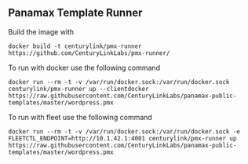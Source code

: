 ## Panamax Template Runner

Build the image with
```
docker build -t centurylink/pmx-runner https://github.com/CenturyLinkLabs/pmx-runner/ 
```

To run with docker use the following command 
```
docker run --rm -t -v /var/run/docker.sock:/var/run/docker.sock centurylink/pmx-runner up --clientdocker https://raw.githubusercontent.com/CenturyLinkLabs/panamax-public-templates/master/wordpress.pmx
```
To run with fleet use the following command 
```
docker run --rm -t -v /var/run/docker.sock:/var/run/docker.sock -e FLEETCTL_ENDPOINT=http://10.1.42.1:4001 centurylink/pmx-runner up https://raw.githubusercontent.com/CenturyLinkLabs/panamax-public-templates/master/wordpress.pmx
```
